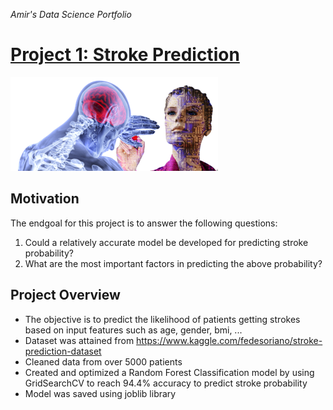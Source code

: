 *Amir's Data Science Portfolio*

# [Project 1: Stroke Prediction](https://github.com/Thraship/stroke_prediction) 
![brain stroke](/images/brain2.png)

## Motivation
The endgoal for this project is to answer the following questions:

1. Could a relatively accurate model be developed for predicting stroke probability?
2. What are the most important factors in predicting the above probability?

## Project Overview
- The objective is to predict the likelihood of patients getting strokes based on input features such as age, gender, bmi, ...
- Dataset was attained from https://www.kaggle.com/fedesoriano/stroke-prediction-dataset
- Cleaned data from over 5000 patients
- Created and optimized a Random Forest Classification model by using GridSearchCV to reach 94.4% accuracy to predict stroke probability
- Model was saved using joblib library
